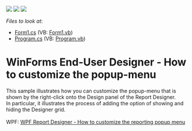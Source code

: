 <!-- default badges list -->
![](https://img.shields.io/endpoint?url=https://codecentral.devexpress.com/api/v1/VersionRange/128604902/17.1.3%2B)
[![](https://img.shields.io/badge/Open_in_DevExpress_Support_Center-FF7200?style=flat-square&logo=DevExpress&logoColor=white)](https://supportcenter.devexpress.com/ticket/details/E4343)
[![](https://img.shields.io/badge/📖_How_to_use_DevExpress_Examples-e9f6fc?style=flat-square)](https://docs.devexpress.com/GeneralInformation/403183)
<!-- default badges end -->
<!-- default file list -->
*Files to look at*:

* [Form1.cs](./CS/E4343/Form1.cs) (VB: [Form1.vb](./VB/E4343/Form1.vb))
* [Program.cs](./CS/E4343/Program.cs) (VB: [Program.vb](./VB/E4343/Program.vb))
<!-- default file list end -->
# WinForms End-User Designer - How to customize the popup-menu


<p>This sample illustrates how you can customize the popup-menu that is shown by the right-click onto the Design panel of the Report Designer.<br /> In particular, it illustrates the process of adding the option of showing and hiding the Designer grid.<br /><br />WPF: <a href="https://www.devexpress.com/Support/Center/p/T285621">WPF Report Designer - How to customize the reporting popup menu</a></p>

<br/>



